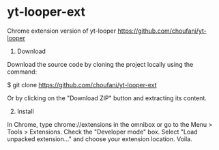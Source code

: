 yt-looper-ext
=============

Chrome extension version of yt-looper https://github.com/choufani/yt-looper

1. Download

Download the source code by cloning the project locally using the command:

$ git clone https://github.com/choufani/yt-looper-ext

Or by clicking on the "Download ZIP" button and extracting its content.

2. Install

In Chrome, type chrome://extensions in the omnibox or go to the Menu > Tools > Extensions.
Check the "Developer mode" box.
Select "Load unpacked extension..." and choose your extension location. Voila.
